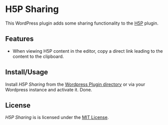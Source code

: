 # H5P Sharing
This WordPress plugin adds some sharing functionality to the [H5P](https://h5p.org) plugin.

## Features
* When viewing H5P content in the editor, copy a direct link leading to the content to the clipboard.

## Install/Usage
Install _H5P Sharing_ from the [Wordpress Plugin directory](https://wordpress.org/plugins/h5psharing/) or via your Wordpress
instance and activate it. Done.

## License
_H5P Sharing_ is is licensed under the [MIT License](https://github.com/octofuchs/h5psharing/blob/master/LICENSE).
